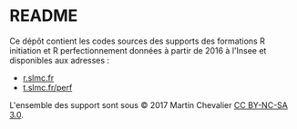 # README

Ce dépôt contient les codes sources des supports des formations R initiation et R perfectionnement données à partir de 2016 à l'Insee et disponibles aux adresses : 

- [r.slmc.fr](https://r.slmc.fr)
- [t.slmc.fr/perf](https://t.slmc.fr/perf)

L'ensemble des support sont sous &copy; 2017 Martin Chevalier [CC BY-NC-SA 3.0](https://creativecommons.org/licenses/by-nc-sa/3.0/fr).